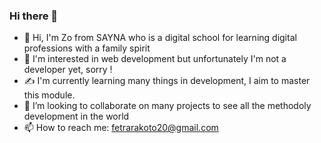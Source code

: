 ### Hi there 👋

- 👋 Hi, I'm Zo from SAYNA who is a digital school for learning digital professions with a family spirit
- :eyes: I'm interested in web development but unfortunately I'm not a developer yet, sorry !
- :writing_hand: I'm currently learning many things in development, I aim to master this module.
- 👯 I’m looking to collaborate on many projects to see all the methodoly development in the world
- 📫 How to reach me: fetrarakoto20@gmail.com
